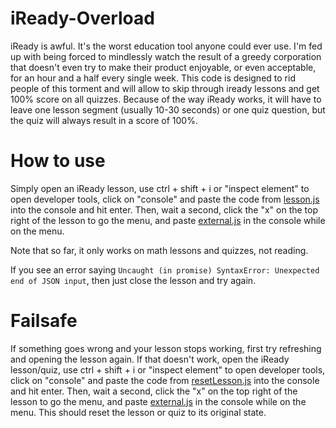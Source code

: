 # iReady-Overload
iReady is awful. It's the worst education tool anyone could ever use. I'm fed up with being forced to mindlessly watch the result of a greedy corporation that doesn't even try to make their product enjoyable, or even acceptable, for an hour and a half every single week. This code is designed to rid people of this torment and will allow to skip through iready lessons and get 100% score on all quizzes.
Because of the way iReady works, it will have to leave one lesson segment (usually 10-30 seconds) or one quiz question, but the quiz will always result in a score of 100%.

# How to use
Simply open an iReady lesson, use ctrl + shift + i or "inspect element" to open developer tools, click on "console" and paste the code from [lesson.js](lesson.js) into the console and hit enter. Then, wait a second, click the "x" on the top right of the lesson to go the menu, and paste [external.js](external.js) in the console while on the menu.

Note that so far, it only works on math lessons and quizzes, not reading.

If you see an error saying `Uncaught (in promise) SyntaxError: Unexpected end of JSON input`, then just close the lesson and try again.

# Failsafe
If something goes wrong and your lesson stops working, first try refreshing and opening the lesson again. If that doesn't work, open the iReady lesson/quiz, use ctrl + shift + i or "inspect element" to open developer tools, click on "console" and paste the code from [resetLesson.js](resetLesson.js) into the console and hit enter. Then, wait a second, click the "x" on the top right of the lesson to go the menu, and paste [external.js](external.js) in the console while on the menu. This should reset the lesson or quiz to its original state.
